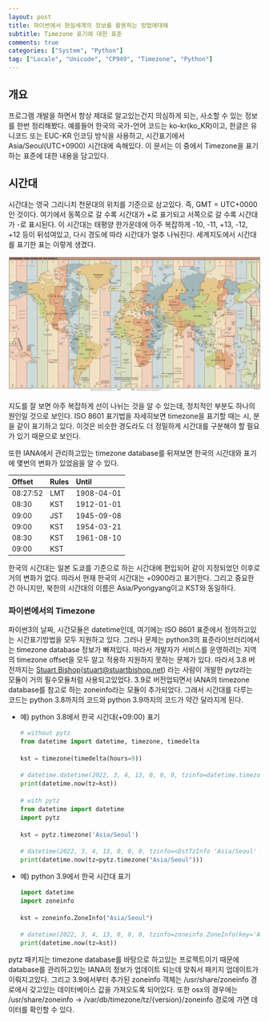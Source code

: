 ```yaml
---
layout: post
title: 파이썬에서 현실세계의 정보를 활용하는 방법에대해
subtitle: Timezone 표기에 대한 표준
comments: true
categories: ["System", "Python"]
tag: ["Locale", "Unicode", "CP949", "Timezone", "Python"]
---
```


## 개요

프로그램 개발을 하면서 항상 제대로 알고있는건지 의심하게 되는, 사소할 수 있는 정보를 한번 정리해봤다. 예를들어 한국의 국가-언어 코드는 ko-kr(ko_KR)이고, 한글은 유니코드 또는 EUC-KR 인코딩 방식을 사용하고, 시간표기에서 Asia/Seoul(UTC+0900) 시간대에 속해있다. 이 문서는 이 중에서 Timezone을 표기하는 표준에 대한 내용을 담고있다.

## 시간대

시간대는 영국 그리니치 천문대의 위치를 기준으로 삼고있다. 즉, GMT = UTC+0000인 것이다. 여기에서 동쪽으로 갈 수록 시간대가 +로 표기되고 서쪽으로 갈 수록 시간대가 -로 표시된다. 이 시간대는 태평양 한가운데에 아주 복잡하게 -10, -11, +13, -12, +12 등이 뒤섞여있고, 다시 경도에 따라 시간대가 얼추 나눠진다. 세계지도에서 시간대를 표기한 표는 이렇게 생겼다.

![국제 시간대 지도](/img/World_Time_Zones_Map.png)

지도를 잘 보면 아주 복잡하게 선이 나뉘는 것을 알 수 있는데, 정치적인 부분도 하나의 원인일 것으로 보인다. ISO 8601 표기법을 자세히보면 timezone을 표기할 때는 시, 분을 같이 표기하고 있다. 이것은 비슷한 경도라도 더 정밀하게 시간대를 구분해야 할 필요가 있기 때문으로 보인다.

또한 IANA에서 관리하고있는 timezone database를 뒤져보면 한국의 시간대와 표기에 몇번의 변화가 있었음을 알 수 있다.  

| Offset | Rules | Until |
| :-- | :-- | :-- |
| 08:27:52 | LMT | 1908-04-01|
| 08:30|KST|1912-01-01|
| 09:00|JST|1945-09-08|
| 09:00|KST|1954-03-21|
| 08:30|KST|1961-08-10|
| 09:00|KST||

한국의 시간대는 일본 도쿄를 기준으로 하는 시간대에 편입되어 같이 지정되었던 이후로 거의 변화가 없다. 따라서 현재 한국의 시간대는 +0900라고 표기한다. 그리고 중요한건 아니지만, 북한의 시간대의 이름은 Asia/Pyongyang이고 KST와 동일하다.

### 파이썬에서의 Timezone

파이썬3의 날짜, 시간모듈은 datetime인데, 여기에는 ISO 8601 표준에서 정의하고있는 시간표기방법을 모두 지원하고 있다. 그러나 문제는 python3의 표준라이브러리에서는 timezone database 정보가 빠져있다. 따라서 개발자가 서비스를 운영하려는 지역의 timezone offset을 모두 알고 적용하 지원하지 못하는 문제가 있다. 따라서 3.8 버전까지는 <ins>Stuart Bishop</ins>(<stuart@stuartbishop.net>) 라는 사람이 개발한 pytz라는 모듈이 거의 필수모듈처럼 사용되고있었다. 3.9로 버전업되면서 IANA의 timezone database를 참고로 하는 zoneinfo라는 모듈이 추가되었다. 그래서 시간대를 다루는 코드는 python 3.8까지의 코드와 python 3.9까지의 코드가 약간 달라지게 된다.

* 예) python 3.8에서 한국 시간대(+09:00) 표기

    ``` python
    # without pytz 
    from datetime import datetime, timezone, timedelta  

    kst = timezone(timedelta(hours=9))

    # datetime.datetime(2022, 3, 4, 13, 0, 0, 0, tzinfo=datetime.timezone(datetime.timedelta(seconds=32400)) 
    print(datetime.now(tz=kst))

    # with pytz 
    from datetime import datetime 
    import pytz  

    kst = pytz.timezone('Asia/Seoul')    

    # datetime(2022, 3, 4, 13, 0, 0, 0, tzinfo=<DstTzInfo 'Asia/Seoul' KST+9:00:00 STD>) 
    print(datetime.now(tz=pytz.timezone("Asia/Seoul"))) 
    ```

* 예) python 3.9에서 한국 시간대 표기

    ``` python
    import datetime 
    import zoneinfo  

    kst = zoneinfo.ZoneInfo("Asia/Seoul")

    # datetime(2022, 3, 4, 13, 0, 0, 0, tzinfo=zoneinfo.ZoneInfo(key='Asia/Seoul')) 
    print(datetime.now(tz=kst))
    ```

pytz 패키지는 timezone database를 바탕으로 하고있는 프로젝트이기 때문에 database를 관리하고있는 IANA의 정보가 업데이트 되는데 맞춰서 패키지 업데이트가 이뤄지고있다. 그리고 3.9에서부터 추가된 zoneinfo 객체는 /usr/share/zoneinfo 경로에서 갖고있는 데이터베이스 값을 가져오도록 되어있다. 또한 osx의 경우에는 /usr/share/zoneinfo -> /var/db/timezone/tz/{version}/zoneinfo 경로에 가면 데이터를 확인할 수 있다.
